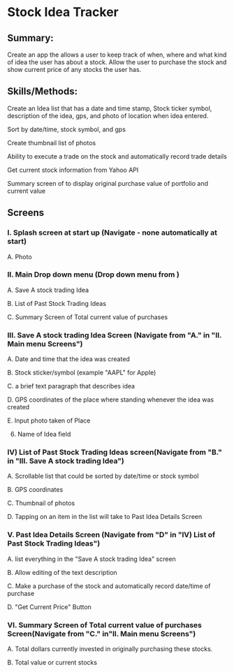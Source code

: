# Stock Idea Tracker

## Summary: 
Create an app the allows a user to keep track of when, where and what kind of idea the user has about a stock.  Allow the user to purchase the stock and show current price of any stocks the user has.

## Skills/Methods: 
Create an Idea list that has a date and time stamp, Stock ticker symbol, description of the idea, gps, and photo of location when idea entered.

Sort by date/time, stock symbol, and gps

Create thumbnail list of photos

Ability to execute a trade on the stock and automatically record trade details

Get current stock information from Yahoo API

Summary screen of to display original purchase value of portfolio and current value

## Screens
### I. Splash screen at start up (Navigate - none automatically at start)
A. Photo
### II. Main Drop down menu (Drop down menu from )
A. Save A stock trading Idea

B. List of Past Stock Trading Ideas

C. Summary Screen of Total current value of purchases
### III. Save A stock trading Idea Screen (Navigate from "A." in "II. Main menu Screens")
A. Date and time that the idea was created

B. Stock sticker/symbol (example "AAPL" for Apple)

C. a brief text paragraph that describes idea

D. GPS coordinates of the place where standing whenever the idea was created

E. Input photo taken of Place

6. Name of Idea field

### IV) List of Past Stock Trading Ideas screen(Navigate from "B." in "III. Save A stock trading Idea")
A. Scrollable list that could be sorted by date/time or stock symbol

B. GPS coordinates

C. Thumbnail of photos

D. Tapping on an item in the list will take to Past Idea Details Screen
### V. Past Idea Details Screen (Navigate from "D" in "IV) List of Past Stock Trading Ideas")
A. list everything in the "Save A stock trading Idea" screen

B. Allow editing of the text description

C. Make a purchase of the stock and automatically record date/time of purchase

D. "Get Current Price" Button

### VI. Summary Screen of Total current value of purchases Screen(Navigate from "C." in"II. Main menu Screens")
A. Total dollars currently invested in originally purchasing these stocks.

B. Total value or current stocks